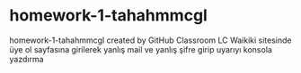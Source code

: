 # homework-1-tahahmmcgl
homework-1-tahahmmcgl created by GitHub Classroom
LC Waikiki sitesinde üye ol sayfasına girilerek yanlış mail ve yanlış şifre girip uyarıyı konsola yazdırma
